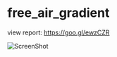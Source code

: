 # free_air_gradient

view report: https://goo.gl/ewzCZR

![ScreenShot]({https://imgur.com/0LyM0pj})
